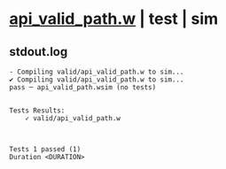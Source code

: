 # [api_valid_path.w](../../../../examples/tests/valid/api_valid_path.w) | test | sim

## stdout.log
```log
- Compiling valid/api_valid_path.w to sim...
✔ Compiling valid/api_valid_path.w to sim...
pass ─ api_valid_path.wsim (no tests)
 

Tests Results:
    ✓ valid/api_valid_path.w



Tests 1 passed (1) 
Duration <DURATION>

```

